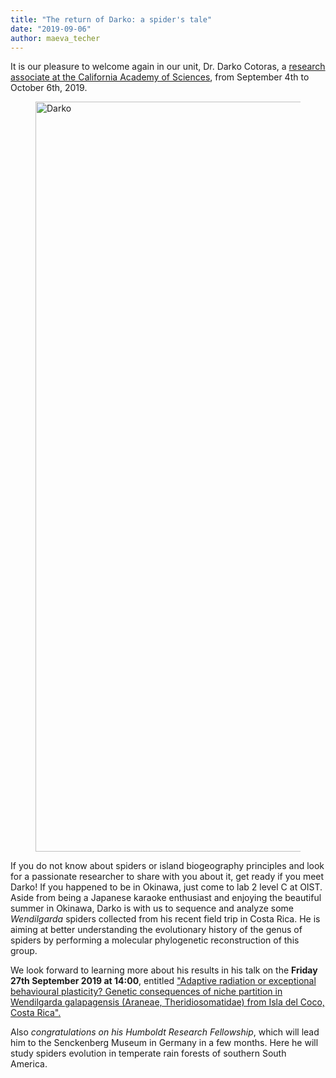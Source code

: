 ```yaml
---
title: "The return of Darko: a spider's tale"
date: "2019-09-06"
author: maeva_techer
---
```


It is our pleasure to welcome again in our unit, Dr. Darko Cotoras, a [research associate at the California Academy of Sciences](https://www.calacademy.org/staff/ibss/entomology/darko-d-cotoras), from September 4th to October 6th, 2019. 

<figure>
    <a href="Darko"><img src="{{ site.url }}{{ site.baseurl }}/images/cotoras-molokai.jpg" alt="Darko" width="1200"></a>
</figure>

If you do not know about spiders or island biogeography principles and look for a passionate researcher to share with you about it, get ready if you meet Darko! If you happened to be in Okinawa, just come to lab 2 level C at OIST. Aside from being a Japanese karaoke enthusiast and enjoying the beautiful summer in Okinawa, Darko is with us to sequence and analyze some *Wendilgarda* spiders collected from his recent field trip in Costa Rica. He is aiming at better understanding the evolutionary history of the genus of spiders by performing a molecular phylogenetic reconstruction of this group.

We look forward to learning more about his results in his talk on the __Friday 27th September 2019 at 14:00__, entitled ["Adaptive radiation or exceptional behavioural plasticity? Genetic consequences of niche partition in Wendilgarda galapagensis (Araneae, Theridiosomatidae) from Isla del Coco, Costa Rica".](https://groups.oist.jp/evolution/event/seminar-adaptive-radiation-or-exceptional-behavioural-plasticity-genetic) 

Also *congratulations on his Humboldt Research Fellowship*, which will lead him to the Senckenberg Museum in Germany in a few months. Here he will study spiders evolution in temperate rain forests of southern South America.